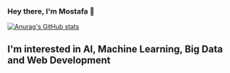 ### Hey there, I'm Mostafa 👋  

[![Anurag's GitHub stats](https://github-readme-stats.vercel.app/api?username=mostafa-A48&count_private=true&show_icons=true&theme=dark&hide_border=true&bg_color=45,red,blue)](https://github.com/anuraghazra/github-readme-stats)

## I'm interested in AI, Machine Learning, Big Data and Web Development
